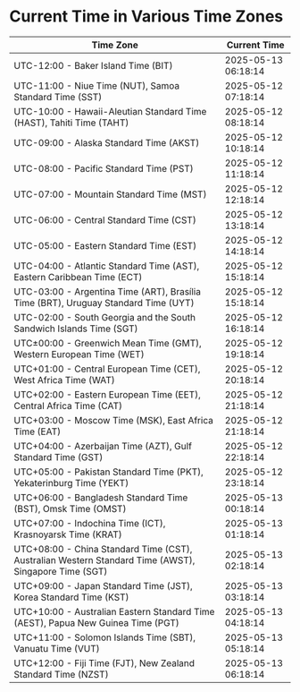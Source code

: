 # Current Time in Various Time Zones

| Time Zone | Current Time |
|-----------|--------------|
| UTC-12:00 - Baker Island Time (BIT) | 2025-05-13 06:18:14 |
| UTC-11:00 - Niue Time (NUT), Samoa Standard Time (SST) | 2025-05-12 07:18:14 |
| UTC-10:00 - Hawaii-Aleutian Standard Time (HAST), Tahiti Time (TAHT) | 2025-05-12 08:18:14 |
| UTC-09:00 - Alaska Standard Time (AKST) | 2025-05-12 10:18:14 |
| UTC-08:00 - Pacific Standard Time (PST) | 2025-05-12 11:18:14 |
| UTC-07:00 - Mountain Standard Time (MST) | 2025-05-12 12:18:14 |
| UTC-06:00 - Central Standard Time (CST) | 2025-05-12 13:18:14 |
| UTC-05:00 - Eastern Standard Time (EST) | 2025-05-12 14:18:14 |
| UTC-04:00 - Atlantic Standard Time (AST), Eastern Caribbean Time (ECT) | 2025-05-12 15:18:14 |
| UTC-03:00 - Argentina Time (ART), Brasília Time (BRT), Uruguay Standard Time (UYT) | 2025-05-12 15:18:14 |
| UTC-02:00 - South Georgia and the South Sandwich Islands Time (SGT) | 2025-05-12 16:18:14 |
| UTC±00:00 - Greenwich Mean Time (GMT), Western European Time (WET) | 2025-05-12 19:18:14 |
| UTC+01:00 - Central European Time (CET), West Africa Time (WAT) | 2025-05-12 20:18:14 |
| UTC+02:00 - Eastern European Time (EET), Central Africa Time (CAT) | 2025-05-12 21:18:14 |
| UTC+03:00 - Moscow Time (MSK), East Africa Time (EAT) | 2025-05-12 21:18:14 |
| UTC+04:00 - Azerbaijan Time (AZT), Gulf Standard Time (GST) | 2025-05-12 22:18:14 |
| UTC+05:00 - Pakistan Standard Time (PKT), Yekaterinburg Time (YEKT) | 2025-05-12 23:18:14 |
| UTC+06:00 - Bangladesh Standard Time (BST), Omsk Time (OMST) | 2025-05-13 00:18:14 |
| UTC+07:00 - Indochina Time (ICT), Krasnoyarsk Time (KRAT) | 2025-05-13 01:18:14 |
| UTC+08:00 - China Standard Time (CST), Australian Western Standard Time (AWST), Singapore Time (SGT) | 2025-05-13 02:18:14 |
| UTC+09:00 - Japan Standard Time (JST), Korea Standard Time (KST) | 2025-05-13 03:18:14 |
| UTC+10:00 - Australian Eastern Standard Time (AEST), Papua New Guinea Time (PGT) | 2025-05-13 04:18:14 |
| UTC+11:00 - Solomon Islands Time (SBT), Vanuatu Time (VUT) | 2025-05-13 05:18:14 |
| UTC+12:00 - Fiji Time (FJT), New Zealand Standard Time (NZST) | 2025-05-13 06:18:14 |
